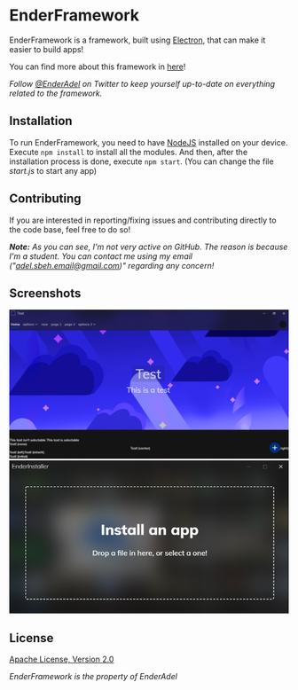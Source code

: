 # EnderFramework
EnderFramework is a framework, built using [Electron](https://electronjs.org), that can make it easier to build apps!

You can find more about this framework in [here](https://enderadel.net/EnderFramework)!

*Follow [@EnderAdel](https://twitter.com/EnderAdel) on Twitter to keep yourself up-to-date on everything related to the framework.*

## Installation
To run EnderFramework, you need to have [NodeJS](https://nodejs.org/) installed on your device. Execute `npm install` to install all the modules. And then, after the installation process is done, execute `npm start`. (You can change the file *start.js* to start any app)

## Contributing
If you are interested in reporting/fixing issues and contributing directly to the code base, feel free to do so!

***Note:*** *As you can see, I'm not very active on GitHub. The reason is because I'm a student. You can contact me using my email ("[adel.sbeh.email@gmail.com](mailto:adel.sbeh.email@gmail.com))" regarding any concern!*

## Screenshots

![Screenshot](https://github.com/EnderAdel/EnderFramework/blob/master/repository/screenshots/1.png?raw=true "A test app")
![Screenshot](https://github.com/EnderAdel/EnderFramework/blob/master/repository/screenshots/2.png?raw=true "EnderInstaller")

## License
[Apache License, Version 2.0](https://github.com/EnderAdel/EnderFramework/blob/master/LICENSE)

*EnderFramework is the property of EnderAdel*